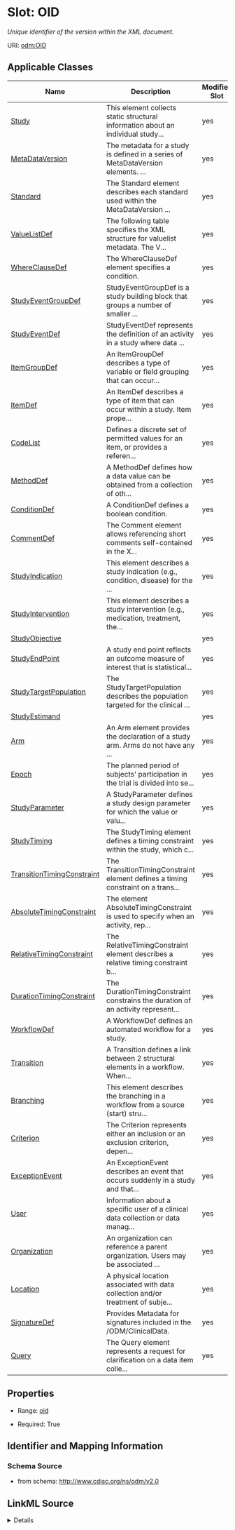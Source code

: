 # Slot: OID


_Unique identifier of the version within the XML document._



URI: [odm:OID](http://www.cdisc.org/ns/odm/v2.0/OID)



<!-- no inheritance hierarchy -->




## Applicable Classes

| Name | Description | Modifies Slot |
| --- | --- | --- |
[Study](Study.md) | This element collects static structural information about an individual study... |  yes  |
[MetaDataVersion](MetaDataVersion.md) | The metadata for a study is defined in a series of MetaDataVersion elements. ... |  yes  |
[Standard](Standard.md) | The Standard element describes each standard used within the MetaDataVersion ... |  yes  |
[ValueListDef](ValueListDef.md) | The following table specifies the XML structure for valuelist metadata. The V... |  yes  |
[WhereClauseDef](WhereClauseDef.md) | The WhereClauseDef element specifies a condition. |  yes  |
[StudyEventGroupDef](StudyEventGroupDef.md) | StudyEventGroupDef is a study building block that groups a number of smaller ... |  yes  |
[StudyEventDef](StudyEventDef.md) | StudyEventDef represents the definition of an activity in a study where data ... |  yes  |
[ItemGroupDef](ItemGroupDef.md) | An ItemGroupDef describes a type of variable or field grouping that can occur... |  yes  |
[ItemDef](ItemDef.md) | An ItemDef describes a type of item that can occur within a study. Item prope... |  yes  |
[CodeList](CodeList.md) | Defines a discrete set of permitted values for an item, or provides a referen... |  yes  |
[MethodDef](MethodDef.md) | A MethodDef defines how a data value can be obtained from a collection of oth... |  yes  |
[ConditionDef](ConditionDef.md) | A ConditionDef defines a boolean condition. |  yes  |
[CommentDef](CommentDef.md) | The Comment element allows referencing short comments self-contained in the X... |  yes  |
[StudyIndication](StudyIndication.md) | This element describes a study indication (e.g., condition, disease) for the ... |  yes  |
[StudyIntervention](StudyIntervention.md) | This element describes a study intervention (e.g., medication, treatment, the... |  yes  |
[StudyObjective](StudyObjective.md) |  |  yes  |
[StudyEndPoint](StudyEndPoint.md) | A study end point reflects an outcome measure of interest that is statistical... |  yes  |
[StudyTargetPopulation](StudyTargetPopulation.md) | The StudyTargetPopulation describes the population targeted for the clinical ... |  yes  |
[StudyEstimand](StudyEstimand.md) |  |  yes  |
[Arm](Arm.md) | An Arm element provides the declaration of a study arm. Arms do not have any ... |  yes  |
[Epoch](Epoch.md) | The planned period of subjects' participation in the trial is divided into se... |  yes  |
[StudyParameter](StudyParameter.md) | A StudyParameter defines a study design parameter for which the value or valu... |  yes  |
[StudyTiming](StudyTiming.md) | The StudyTiming element defines a timing constraint within the study, which c... |  yes  |
[TransitionTimingConstraint](TransitionTimingConstraint.md) | The TransitionTimingConstraint element defines a timing constraint on a trans... |  yes  |
[AbsoluteTimingConstraint](AbsoluteTimingConstraint.md) | The element AbsoluteTimingConstraint is used to specify when an activity, rep... |  yes  |
[RelativeTimingConstraint](RelativeTimingConstraint.md) | The RelativeTimingConstraint element describes a relative timing constraint b... |  yes  |
[DurationTimingConstraint](DurationTimingConstraint.md) | The DurationTimingConstraint constrains the duration of an activity represent... |  yes  |
[WorkflowDef](WorkflowDef.md) | A WorkflowDef defines an automated workflow for a study. |  yes  |
[Transition](Transition.md) | A Transition defines a link between 2 structural elements in a workflow. When... |  yes  |
[Branching](Branching.md) | This element describes the branching in a workflow from a source (start) stru... |  yes  |
[Criterion](Criterion.md) | The Criterion represents either an inclusion or an exclusion criterion, depen... |  yes  |
[ExceptionEvent](ExceptionEvent.md) | An ExceptionEvent describes an event that occurs suddenly in a study and that... |  yes  |
[User](User.md) | Information about a specific user of a clinical data collection or data manag... |  yes  |
[Organization](Organization.md) | An organization can reference a parent organization. Users may be associated ... |  yes  |
[Location](Location.md) | A physical location associated with data collection and/or treatment of subje... |  yes  |
[SignatureDef](SignatureDef.md) | Provides Metadata for signatures included in the /ODM/ClinicalData. |  yes  |
[Query](Query.md) | The Query element represents a request for clarification on a data item colle... |  yes  |







## Properties

* Range: [oid](oid.md)

* Required: True





## Identifier and Mapping Information







### Schema Source


* from schema: http://www.cdisc.org/ns/odm/v2.0




## LinkML Source

<details>
```yaml
name: OID
description: Unique identifier of the version within the XML document.
from_schema: http://www.cdisc.org/ns/odm/v2.0
rank: 1000
identifier: true
alias: OID
domain_of:
- Study
- MetaDataVersion
- Standard
- ValueListDef
- WhereClauseDef
- StudyEventGroupDef
- StudyEventDef
- ItemGroupDef
- ItemDef
- CodeList
- MethodDef
- ConditionDef
- CommentDef
- StudyIndication
- StudyIntervention
- StudyObjective
- StudyEndPoint
- StudyTargetPopulation
- StudyEstimand
- Arm
- Epoch
- StudyParameter
- StudyTiming
- TransitionTimingConstraint
- AbsoluteTimingConstraint
- RelativeTimingConstraint
- DurationTimingConstraint
- WorkflowDef
- Transition
- Branching
- Criterion
- ExceptionEvent
- User
- Organization
- Location
- SignatureDef
- Query
range: oid
required: true

```
</details>